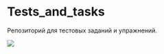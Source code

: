 # Tests_and_tasks

Репозиторий для тестовых заданий и упражнений.

![](https://www.preface.ai/blog/wp-content/uploads/2021/05/photo-1610563166150-b34df4f3bcd6-768x575.jpeg)
